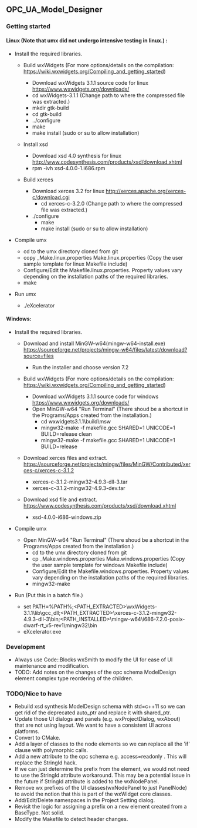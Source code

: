 ## OPC_UA_Model_Designer


### Getting started
#### Linux (Note that umx did not undergo intensive testing in linux.) :
  - Install the required libraries.

    - Build wxWidgets (For more options/details on the compilation: https://wiki.wxwidgets.org/Compiling_and_getting_started)
      - Download wxWidgets 3.1.1 source code for linux https://www.wxwidgets.org/downloads/      
      - cd wxWidgets-3.1.1 (Change path to where the compressed file was extracted.)
      - mkdir gtk-build
      - cd gtk-build
      - ../configure
      - make
      - make install  (sudo or su to allow installation)

    - Install xsd
      - Download xsd 4.0 synthesis for linux http://www.codesynthesis.com/products/xsd/download.xhtml
      - rpm -ivh xsd-4.0.0-1.i686.rpm

    - Build xerces
      - Download xerces 3.2 for linux http://xerces.apache.org/xerces-c/download.cgi
	    - cd xerces-c-3.2.0 (Change path to where the compressed file was extracted.)
      - ./configure
	    - make
	    - make install  (sudo or su to allow installation)

  - Compile umx
    - cd to the umx directory cloned from git
    - copy _Make.linux.properties Make.linux.properties (Copy the user sample template for linux Makefile include)
    - Configure/Edit the Makefile.linux.properties. Property values vary depending on the installation paths of the required libraries.
    - make
  
  - Run umx
    - ./eXcelerator

#### Windows:
  - Install the required libraries.

    - Download and install MinGW-w64(mingw-w64-install.exe)  https://sourceforge.net/projects/mingw-w64/files/latest/download?source=files
      - Run the installer and choose version 7.2

    - Build wxWidgets (For more options/details on the compilation: https://wiki.wxwidgets.org/Compiling_and_getting_started)
      - Download wxWidgets 3.1.1 source code for windows https://www.wxwidgets.org/downloads/
      - Open MinGW-w64 "Run Terminal" (There shoud be a shortcut in the Programs/Apps created from the installation.)
        - cd wxwidgets3.1.1\build\msw
        - mingw32-make -f makefile.gcc SHARED=1 UNICODE=1 BUILD=release clean
        - mingw32-make -f makefile.gcc SHARED=1 UNICODE=1 BUILD=release

    - Download xerces files and extract. https://sourceforge.net/projects/mingw/files/MinGW/Contributed/xerces-c/xerces-c-3.1.2
      - xerces-c-3.1.2-mingw32-4.9.3-dll-3.tar 
      - xerces-c-3.1.2-mingw32-4.9.3-dev.tar

    - Download xsd file and extract. https://www.codesynthesis.com/products/xsd/download.xhtml
      - xsd-4.0.0-i686-windows.zip
  
  - Compile umx
    - Open MinGW-w64 "Run Terminal" (There shoud be a shortcut in the Programs/Apps created from the installation.)
      - cd to the umx directory cloned from git
      - cp _Make.windows.properties Make.windows.properties (Copy the user sample template for windows Makefile include)
      - Configure/Edit the Makefile.windows.properties. Property values vary depending on the installation paths of the required libraries.
      - mingw32-make

  - Run (Put this in a batch file.)
    - set PATH=%PATH%;<PATH_EXTRACTED>\wxWidgets-3.1.1\lib\gcc_dll;<PATH_EXTRACTED>\xerces-c-3.1.2-mingw32-4.9.3-dll-3\bin;<PATH_INSTALLED>\mingw-w64\i686-7.2.0-posix-dwarf-rt_v5-rev1\mingw32\bin
    - eXcelerator.exe

### Development
  - Always use Code::Blocks wxSmith to modify the UI for ease of UI maintenance and modification.
  - TODO: Add notes on the changes of the opc schema ModelDesign element complex type reordering of the children.

### TODO/Nice to have
* Rebuild xsd synthesis ModelDesign schema with std=c++11 so we can get rid of the deprecated auto_ptr and replace it with shared_ptr.
* Update those UI dialogs and panels (e.g. wxProjectDialog, wxAbout) that are not using layout. We want to have a consistent UI across platforms.
* Convert to CMake.
* Add a layer of classes to the node elements so we can replace all the 'if' clause with polymorphic calls.
* Add a new attribute to the opc schema e.g. access=readonly . This will replace the StringId hack.
* If we can just determine the prefix from the element, we would not need to use the StringId attribute workaround.
This may be a potential issue in the future if StringId attribute is added to the wxNodePanel.
* Remove wx prefixes of the UI classes(wxNodePanel to just PanelNode) to avoid the notion that this is part of the wxWidget core classes.
* Add/Edit/Delete namespaces in the Project Setting dialog.
* Revisit the logic for assigning a prefix on a new element created from a BaseType. Not solid.
* Modify the Makefile to detect header changes.

<br>
<br>
<br>
<br>
